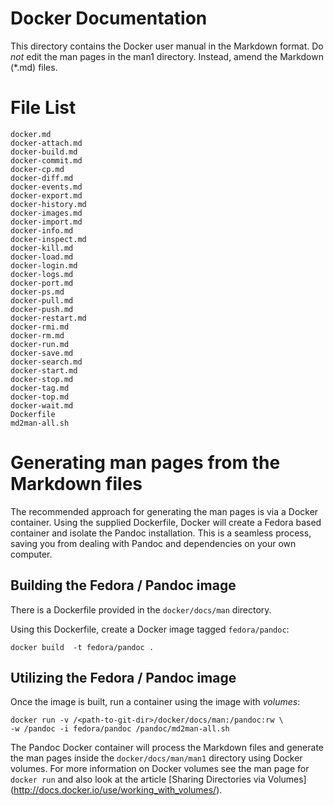 Docker Documentation
====================

This directory contains the Docker user manual in the Markdown format.
Do *not* edit the man pages in the man1 directory. Instead, amend the
Markdown (*.md) files.

# File List

    docker.md
    docker-attach.md
    docker-build.md
    docker-commit.md
    docker-cp.md
    docker-diff.md
    docker-events.md
    docker-export.md
    docker-history.md
    docker-images.md
    docker-import.md
    docker-info.md
    docker-inspect.md
    docker-kill.md
    docker-load.md
    docker-login.md
    docker-logs.md
    docker-port.md
    docker-ps.md
    docker-pull.md
    docker-push.md
    docker-restart.md
    docker-rmi.md
    docker-rm.md
    docker-run.md
    docker-save.md
    docker-search.md
    docker-start.md
    docker-stop.md
    docker-tag.md
    docker-top.md
    docker-wait.md
    Dockerfile
    md2man-all.sh

# Generating man pages from the Markdown files

The recommended approach for generating the man pages is via a  Docker 
container. Using the supplied Dockerfile, Docker will create a Fedora based 
container and isolate the Pandoc installation. This is a seamless process, 
saving you from dealing with Pandoc and dependencies on your own computer.

## Building the Fedora / Pandoc image

There is a Dockerfile provided in the `docker/docs/man` directory.

Using this Dockerfile, create a Docker image tagged `fedora/pandoc`:

    docker build  -t fedora/pandoc .

## Utilizing the Fedora / Pandoc image

Once the image is built, run a container using the image with *volumes*:

    docker run -v /<path-to-git-dir>/docker/docs/man:/pandoc:rw \
    -w /pandoc -i fedora/pandoc /pandoc/md2man-all.sh

The Pandoc Docker container will process the Markdown files and generate
the man pages inside the `docker/docs/man/man1` directory using
Docker volumes. For more information on Docker volumes see the man page for
`docker run` and also look at the article [Sharing Directories via Volumes]
(http://docs.docker.io/use/working_with_volumes/).
